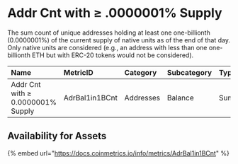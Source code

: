 # Addr Cnt with ≥ .0000001% Supply

The sum count of unique addresses holding at least one one-billionth \(0.0000001%\) of the current supply of native units as of the end of that day. Only native units are considered \(e.g., an address with less than one one-billionth ETH but with ERC-20 tokens would not be considered\).

| Name | MetricID | Category | Subcategory | Type | Unit | Interval |
| :--- | :--- | :--- | :--- | :--- | :--- | :--- |
| Addr Cnt with ≥ 0.0000001% Supply | AdrBal1in1BCnt | Addresses | Balance | Sum | Addresses | 1 day |

## Availability for Assets

{% embed url="https://docs.coinmetrics.io/info/metrics/AdrBal1in1BCnt" %}



